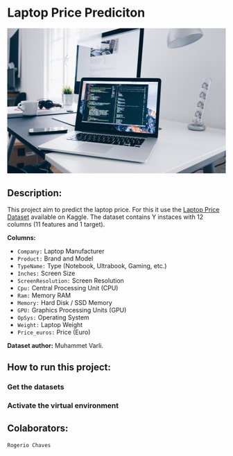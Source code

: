 # Laptop Price Prediciton

![Laptop Price Prediciton](/imgs/laptop-homepage.jpg "Laptop Price Prediciton")

## Description:

This project aim to predict the laptop price. For this it use the [Laptop Price Dataset](https://www.kaggle.com/datasets/muhammetvarl/laptop-price) available on Kaggle. The dataset contains Y instaces with 12 columns (11 features and 1 target).

**Columns:**
- `Company:` Laptop Manufacturer
- `Product:` Brand and Model
- `TypeName:` Type (Notebook, Ultrabook, Gaming, etc.)
- `Inches:` Screen Size
- `ScreenResolution:` Screen Resolution
- `Cpu:` Central Processing Unit (CPU)
- `Ram:` Memory RAM
- `Memory:` Hard Disk / SSD Memory
- `GPU:` Graphics Processing Units (GPU)
- `OpSys:` Operating System
- `Weight:` Laptop Weight
- `Price_euros:` Price (Euro)

**Dataset author:** Muhammet Varli.

## How to run this project:

### Get the datasets

### Activate the virtual environment


## Colaborators:

`Rogerio Chaves`
